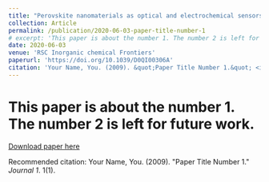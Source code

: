```yaml
---
title: "Perovskite nanomaterials as optical and electrochemical sensors"
collection: Article
permalink: /publication/2020-06-03-paper-title-number-1
# excerpt: 'This paper is about the number 1. The number 2 is left for future work.'
date: 2020-06-03
venue: 'RSC Inorganic chemical Frontiers'
paperurl: 'https://doi.org/10.1039/D0QI00306A'
citation: 'Your Name, You. (2009). &quot;Paper Title Number 1.&quot; <i>Journal 1</i>. 1(1).'
---
```

# This paper is about the number 1. The number 2 is left for future work.

[Download paper here](https://pubs.rsc.org/en/content/articlelanding/2020/QI/D0QI00306A)

Recommended citation: Your Name, You. (2009). "Paper Title Number 1." <i>Journal 1</i>. 1(1).
